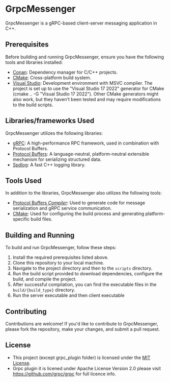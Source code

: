 # GrpcMessenger

GrpcMessenger is a gRPC-based client-server messaging application in C++.

## Prerequisites
Before building and running GrpcMessenger, ensure you have the following tools and libraries installed:

- [Conan](https://conan.io/): Dependency manager for C/C++ projects.
- [CMake](https://cmake.org/): Cross-platform build system.
- [Visual Studio](https://visualstudio.microsoft.com/): Development environment with MSVC compiler. The project is set up to use the "Visual Studio 17 2022" generator for CMake (cmake .. -G "Visual Studio 17 2022"). Other CMake generators might also work, but they haven't been tested and may require modifications to the build scripts.

## Libraries/frameworks Used
GrpcMessenger utilizes the following libraries:

- [gRPC](https://grpc.io/): A high-performance RPC framework, used in combination with Protocol Buffers.
- [Protocol Buffers](https://developers.google.com/protocol-buffers): A language-neutral, platform-neutral extensible mechanism for serializing structured data.
- [Spdlog](https://github.com/gabime/spdlog): A fast C++ logging library.

## Tools Used
In addition to the libraries, GrpcMessenger also utilizes the following tools:

- [Protocol Buffers *Compiler*](https://developers.google.com/protocol-buffers): Used to generate code for message serialization and gRPC service communication.
- [CMake](https://cmake.org/): Used for configuring the build process and generating platform-specific build files.

## Building and Running
To build and run GrpcMessenger, follow these steps:

1. Install the required prerequisites listed above.
2. Clone this repository to your local machine.
3. Navigate to the project directory and then to the `scripts` directory.
4. Run the build script provided to download dependencies, configure the build, and compile the project.
5. After successful compilation, you can find the executable files in the `build/{build_type}` directory.
6. Run the server executable and then client executable

## Contributing
Contributions are welcome! If you'd like to contribute to GrpcMessenger, please fork the repository, make your changes, and submit a pull request.

## License
- This project (except grpc_plugin folder) is licensed under the [MIT License](LICENSE).
- Grpc plugin it is licened under Apache License Version 2.0 please visit https://github.com/grpc/grpc for full licence info.

